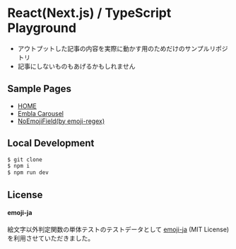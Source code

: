 # React(Next.js) / TypeScript Playground
- アウトプットした記事の内容を実際に動かす用のためだけのサンプルリポジトリ
- 記事にしないものもあげるかもしれません

## Sample Pages
- [HOME](https://nextjs-playground.pages.dev)
- [Embla Carousel](https://nextjs-playground.pages.dev/embla-carousel)
- [NoEmojiField(by emoji-regex)](https://nextjs-playground.pages.dev/emoji-regex)

## Local Development
```bash
$ git clone
$ npm i
$ npm run dev
```

## License
#### emoji-ja
絵文字以外判定関数の単体テストのテストデータとして [emoji-ja](https://github.com/yagays/emoji-ja) (MIT License) を利用させていただきました。
